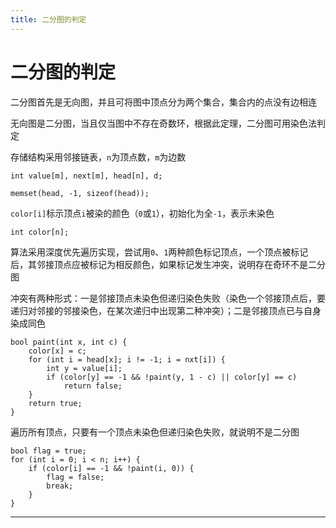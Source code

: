 ```yaml
---
title: 二分图的判定
---
```


# 二分图的判定

<script type="text/javascript" src="/include/head.js"></script>

二分图首先是无向图，并且可将图中顶点分为两个集合，集合内的点没有边相连

无向图是二分图，当且仅当图中不存在奇数环，根据此定理，二分图可用染色法判定

存储结构采用邻接链表，`n`为顶点数，`m`为边数

```
int value[m], next[m], head[n], d;

memset(head, -1, sizeof(head));
```

`color[i]`标示顶点`i`被染的颜色（`0`或`1`），初始化为全`-1`，表示未染色

```
int color[n];
```

算法采用深度优先遍历实现，尝试用`0`、`1`两种颜色标记顶点，一个顶点被标记后，其邻接顶点应被标记为相反颜色，如果标记发生冲突，说明存在奇环不是二分图

冲突有两种形式：一是邻接顶点未染色但递归染色失败（染色一个邻接顶点后，要递归对邻接的邻接染色，在某次递归中出现第二种冲突）；二是邻接顶点已与自身染成同色

```
bool paint(int x, int c) {
    color[x] = c;
    for (int i = head[x]; i != -1; i = nxt[i]) {
        int y = value[i];
        if (color[y] == -1 && !paint(y, 1 - c) || color[y] == c)
            return false;
    }
    return true;
}
```

遍历所有顶点，只要有一个顶点未染色但递归染色失败，就说明不是二分图

```
bool flag = true;
for (int i = 0; i < n; i++) {
    if (color[i] == -1 && !paint(i, 0)) {
        flag = false;
        break;
    }
}
```

---

<script type="text/javascript" src="/include/tail.js"></script>
